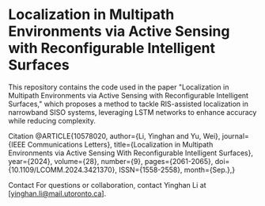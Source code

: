 
# Localization in Multipath Environments via Active Sensing with Reconfigurable Intelligent Surfaces

This repository contains the code used in the paper "Localization in Multipath Environments via Active Sensing with Reconfigurable Intelligent Surfaces," which proposes a method to tackle RIS-assisted localization in narrowband SISO systems, leveraging LSTM networks to enhance accuracy while reducing complexity.

Citation
@ARTICLE{10578020,
  author={Li, Yinghan and Yu, Wei},
  journal={IEEE Communications Letters}, 
  title={Localization in Multipath Environments via Active Sensing With Reconfigurable Intelligent Surfaces}, 
  year={2024},
  volume={28},
  number={9},
  pages={2061-2065},
  doi={10.1109/LCOMM.2024.3421370},
  ISSN={1558-2558},
  month={Sep.},}

Contact
For questions or collaboration, contact Yinghan Li at [yinghan.li@mail.utoronto.ca].
